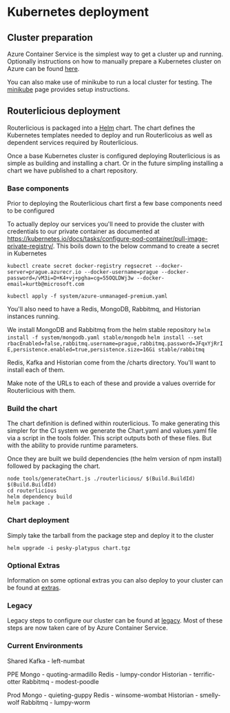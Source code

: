 # Kubernetes deployment

## Cluster preparation
Azure Container Service is the simplest way to get a cluster up and running. Optionally instructions on how to manually
prepare a Kubernetes cluster on Azure can be found [here](azure.md).

You can also make use of minikube to run a local cluster for testing. The [minikube](minikube.md) page provides setup
instructions.

## Routerlicious deployment

Routerlicious is packaged into a [Helm](https://helm.sh) chart. The chart defines the Kubernetes templates needed
to deploy and run Routerlicoius as well as dependent services required by Routerlicious.

Once a base Kubernetes cluster is configured deploying Routerlicious is as simple as building and installing a
chart. Or in the future simpling installing a chart we have published to a chart repository.

### Base components

Prior to deploying the Routerlicious chart first a few base components need to be configured

To actually deploy our services you'll need to provide the cluster with credentials to our private container as
documented at https://kubernetes.io/docs/tasks/configure-pod-container/pull-image-private-registry/. This boils
down to the below command to create a secret in Kubernetes

```
kubectl create secret docker-registry regsecret --docker-server=prague.azurecr.io --docker-username=prague --docker-password=/vM3i=D+K4+vj+pgha=cg=55OQLDWj3w --docker-email=kurtb@microsoft.com
```

```
kubectl apply -f system/azure-unmanaged-premium.yaml
```

You'll also need to have a Redis, MongoDB, Rabbitmq, and Historian instances running.

We install MongoDB and Rabbitmq from the helm stable repository
`helm install -f system/mongodb.yaml stable/mongodb`
`helm install --set rbacEnabled=false,rabbitmq.username=prague,rabbitmq.password=JFqxYjRrIE,persistence.enabled=true,persistence.size=16Gi stable/rabbitmq`

Redis, Kafka and Historian come from the /charts directory. You'll want to install each of them.

Make note of the URLs to each of these and provide a values override for Routerlicious with them.

### Build the chart

The chart definition is defined within routerlicious. To make generating this simpler for the CI system we
generate the Chart.yaml and values.yaml file via a script in the tools folder. This script outputs both of
these files. But with the ability to provide runtime parameters.

Once they are built we build dependencies (the helm version of npm install) followed by packaging the chart.

```
node tools/generateChart.js ./routerlicious/ $(Build.BuildId) $(Build.BuildId)
cd routerlicious
helm dependency build
helm package .
```

### Chart deployment

Simply take the tarball from the package step and deploy it to the cluster

```
helm upgrade -i pesky-platypus chart.tgz
```

### Optional Extras

Information on some optional extras you can also deploy to your cluster can be found at [extras](extras.md).

### Legacy

Legacy steps to configure our cluster can be found at [legacy](legacy.md). Most of these steps are now taken
care of by Azure Container Service.

### Current Environments

Shared
Kafka - left-numbat

PPE
Mongo - quoting-armadillo
Redis - lumpy-condor
Historian - terrific-otter
Rabbitmq - modest-poodle

Prod
Mongo - quieting-guppy
Redis - winsome-wombat
Historian - smelly-wolf
Rabbitmq - lumpy-worm
